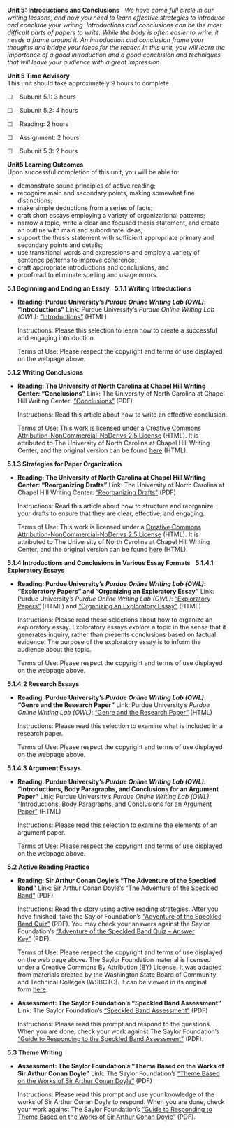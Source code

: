 **Unit 5: Introductions and Conclusions** <span id="5"></span> 
*We have come full circle in our writing lessons, and now you need to
learn effective strategies to introduce and conclude your writing.
Introductions and conclusions can be the most difficult parts of papers
to write. While the body is often easier to write, it needs a frame
around it. An introduction and conclusion frame your thoughts and bridge
your ideas for the reader. In this unit, you will learn the importance
of a good introduction and a good conclusion and techniques that will
leave your audience with a great impression.*

**Unit 5 Time Advisory**  
This unit should take approximately 9 hours to complete.  
  
 ☐    Subunit 5.1: 3 hours  
  
 ☐    Subunit 5.2: 4 hours

  
 ☐    Reading: 2 hours  
  
 ☐    Assignment: 2 hours

  
 ☐    Subunit 5.3: 2 hours

**Unit5 Learning Outcomes**  
Upon successful completion of this unit, you will be able to:
-   demonstrate sound principles of active reading;
-   recognize main and secondary points, making somewhat fine
    distinctions;
-   make simple deductions from a series of facts;
-   craft short essays employing a variety of organizational patterns;
-   narrow a topic, write a clear and focused thesis statement, and
    create an outline with main and subordinate ideas;
-   support the thesis statement with sufficient appropriate primary and
    secondary points and details;
-   use transitional words and expressions and employ a variety of
    sentence patterns to improve coherence;
-   craft appropriate introductions and conclusions; and
-   proofread to eliminate spelling and usage errors.

**5.1 Beginning and Ending an Essay** <span id="5.1"></span> 
**5.1.1 Writing Introductions** <span id="5.1.1"></span> 
-   **Reading: Purdue University’s *Purdue Online Writing Lab (OWL)*:
    “Introductions”**
    Link: Purdue University’s *Purdue Online Writing Lab* *(OWL)*:
    [“Introductions”](http://owl.english.purdue.edu/engagement/index.php?category_id=2&sub_category_id=2&article_id=58) (HTML)  
      
     Instructions: Please this selection to learn how to create a
    successful and engaging introduction.  
      
     Terms of Use: Please respect the copyright and terms of use
    displayed on the webpage above.

**5.1.2 Writing Conclusions** <span id="5.1.2"></span> 
-   **Reading: The University of North Carolina at Chapel Hill Writing
    Center: “Conclusions”**
    Link: The University of North Carolina at Chapel Hill Writing
    Center:
    [“Conclusions”](http://www.saylor.org/site/wp-content/uploads/2012/06/ENGL000_Unit-5.1.2_Conclusions.pdf)
    (PDF)  
      
     Instructions: Read this article about how to write an effective
    conclusion.  
      
     Terms of Use: This work is licensed under a [Creative Commons
    Attribution-NonCommercial-NoDerivs 2.5
    License](http://creativecommons.org/licenses/by-nc-nd/2.5/) (HTML).
    It is attributed to The University of North Carolina at Chapel Hill
    Writing Center, and the original version can be
    found [here](http://writingcenter.unc.edu/handouts/conclusions/) (HTML).

**5.1.3 Strategies for Paper Organization** <span id="5.1.3"></span> 
-   **Reading: The University of North Carolina at Chapel Hill Writing
    Center: “Reorganizing Drafts”**
    Link: The University of North Carolina at Chapel Hill Writing
    Center: [“Reorganizing
    Drafts”](http://writingcenter.unc.edu/handouts/reorganizing-drafts/)
    (PDF)  
      
     Instructions: Read this article about how to structure and
    reorganize your drafts to ensure that they are clear, effective, and
    engaging.  
      
     Terms of Use: This work is licensed under a [Creative Commons
    Attribution-NonCommercial-NoDerivs 2.5
    License](http://creativecommons.org/licenses/by-nc-nd/2.5/) (HTML).
    It is attributed to The University of North Carolina at Chapel Hill
    Writing Center, and the original version can be
    found [here](http://writingcenter.unc.edu/handouts/reorganizing-drafts/) (HTML).

**5.1.4 Introductions and Conclusions in Various Essay Formats** <span
id="5.1.4"></span> 
**5.1.4.1 Exploratory Essays** <span id="5.1.4.1"></span> 
-   **Reading: Purdue University’s *Purdue Online Writing Lab (OWL)*:
    “Exploratory Papers” and “Organizing an Exploratory Essay”**
    Link: Purdue University’s *Purdue Online Writing Lab* *(OWL)*:
    [“Exploratory
    Papers”](http://owl.english.purdue.edu/owl/resource/728/1/) (HTML)
    and [“Organizing an Exploratory
    Essay”](http://owl.english.purdue.edu/owl/resource/728/2/) (HTML)  
      
     Instructions: Please read these selections about how to organize an
    exploratory essay. Exploratory essays *explore* a topic in the sense
    that it generates inquiry, rather than presents conclusions based on
    factual evidence. The purpose of the exploratory essay is to inform
    the audience about the topic.  
      
     Terms of Use: Please respect the copyright and terms of use
    displayed on the webpage above.

**5.1.4.2 Research Essays** <span id="5.1.4.2"></span> 
-   **Reading: Purdue University’s *Purdue Online Writing Lab (OWL)*:
    “Genre and the Research Paper”**
    Link: Purdue University’s *Purdue Online Writing Lab* *(OWL)*:
    [“Genre and the Research
    Paper”](http://owl.english.purdue.edu/owl/resource/658/02/) (HTML)  
      
     Instructions: Please read this selection to examine what is
    included in a research paper.  
      
     Terms of Use: Please respect the copyright and terms of use
    displayed on the webpage above.

**5.1.4.3 Argument Essays** <span id="5.1.4.3"></span> 
-   **Reading: Purdue University’s *Purdue Online Writing Lab (OWL)*:
    “Introductions, Body Paragraphs, and Conclusions for an Argument
    Paper”**
    Link: Purdue University’s *Purdue Online Writing Lab* *(OWL)*:
    [“Introductions, Body Paragraphs, and Conclusions for an Argument
    Paper”](http://owl.english.purdue.edu/owl/resource/724/1/) (HTML)  
      
     Instructions: Please read this selection to examine the elements of
    an argument paper.  
      
     Terms of Use: Please respect the copyright and terms of use
    displayed on the webpage above.

**5.2 Active Reading Practice** <span id="5.2"></span> 
-   **Reading: Sir Arthur Conan Doyle’s “The Adventure of the Speckled
    Band”**
    Link: Sir Arthur Conan Doyle’s [“The Adventure of the Speckled
    Band”](http://www.saylor.org/site/wp-content/uploads/2012/04/engl000-5.2-the-adventure-of-the-speckled-band.pdf) (PDF)  
      
     Instructions: Read this story using active reading strategies.
    After you have finished, take the Saylor Foundation’s [“Adventure of
    the Speckled Band
    Quiz”](http://www.saylor.org/site/wp-content/uploads/2012/09/ENGL000-5.2-the-adventure-of-the-speckle-band-quiz-FINAL.pdf)
    (PDF). You may check your answers against the Saylor Foundation’s
    [“Adventure of the Speckled Band Quiz – Answer
    Key”](http://www.saylor.org/site/wp-content/uploads/2012/09/ENGL000-5.2-the-adventure-of-the-speckled-band-quiz-answers-FINAL.pdf) (PDF).  
      
     Terms of Use: Please respect the copyright and terms of use
    displayed on the web page above. The Saylor Foundation material is
    licensed under a [Creative Commons By Attribution (BY)
    License](http://creativecommons.org/licenses/by/3.0/). It was
    adapted from materials created by the Washington State Board of
    Community and Technical Colleges (WSBCTC). It can be viewed in
    its original
    form [here](https://sites.google.com/a/sbctc.edu/opencourselibrary/courses/phase-1-courses).

-   **Assessment: The Saylor Foundation’s “Speckled Band Assessment”**
    Link: The Saylor Foundation’s [“Speckled Band
    Assessment”](http://www.saylor.org/site/wp-content/uploads/2012/06/ENGL000-Subunit-5.2-The-Speckled-Band-Assessment-FINAL.pdf) (PDF)  
      
     Instructions: Please read this prompt and respond to the questions.
    When you are done, check your work against The Saylor Foundation’s
    [“Guide to Responding to the Speckled Band
    Assessment”](http://www.saylor.org/site/wp-content/uploads/2012/06/ENGL000-Guide-to-Responding-to-Assignments-Final.pdf) (PDF).

**5.3 Theme Writing** <span id="5.3"></span> 
-   **Assessment: The Saylor Foundation’s “Theme Based on the Works of
    Sir Arthur Conan Doyle”**
    Link: The Saylor Foundation’s [“Theme Based on the Works of Sir
    Arthur Conan
    Doyle”](http://www.saylor.org/site/wp-content/uploads/2012/04/ENGL000-Subunit-5.3-Theme-Based-on-the-Works-of-Sir-Arthur-Conan-Doyle.pdf)
    (PDF)  
      
     Instructions: Please read this prompt and use your knowledge of the
    works of Sir Arthur Conan Doyle to respond. When you are done, check
    your work against The Saylor Foundation’s [“Guide to Responding to
    Theme Based on the Works of Sir Arthur Conan
    Doyle”](http://www.saylor.org/site/wp-content/uploads/2012/04/ENGL000-Subunit-5.3-Guide-to-Responding-to-the-Theme-Based-on-the-Works-of-Sir-Arthur-Conan-Doyle.pdf)
    (PDF).


